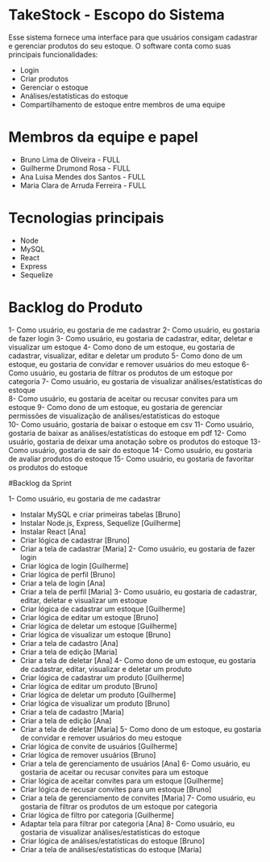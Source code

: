 # TakeStock - Escopo do Sistema

Esse sistema fornece uma interface para que usuários consigam cadastrar e gerenciar produtos do seu estoque. O software conta como suas principais funcionalidades:
- Login
- Criar produtos
- Gerenciar o estoque
- Análises/estatísticas do estoque
- Compartilhamento de estoque entre membros de uma equipe

# Membros da equipe e papel

- Bruno Lima de Oliveira - FULL
- Guilherme Drumond Rosa - FULL
- Ana Luisa Mendes dos Santos - FULL
- Maria Clara de Arruda Ferreira - FULL

# Tecnologias principais

- Node
- MySQL
- React
- Express
- Sequelize

# Backlog do Produto

1- Como usuário, eu gostaria de me cadastrar
2- Como usuário, eu gostaria de fazer login
3- Como usuário, eu gostaria de cadastrar, editar, deletar e visualizar um estoque 
4- Como dono de um estoque, eu gostaria de cadastrar, visualizar, editar e deletar um produto
5- Como dono de um estoque, eu gostaria de convidar e remover usuários do meu estoque
6- Como usuário, eu gostaria de filtrar os produtos de um estoque por categoria
7- Como usuário, eu gostaria de visualizar análises/estatísticas do estoque  
8- Como usuário, eu gostaria de aceitar ou recusar convites para um estoque
9- Como dono de um estoque, eu gostaria de gerenciar permissões de visualização de análises/estatísticas do estoque  
10- Como usuário, gostaria de baixar o estoque em csv
11- Como usuário, gostaria de baixar as análises/estatísticas do estoque em pdf
12- Como usuário, gostaria de deixar uma anotação sobre os produtos do estoque
13- Como usuário, gostaria de sair do estoque
14- Como usuário, eu gostaria de avaliar produtos do estoque
15- Como usuário, eu gostaria de favoritar os produtos do estoque

#Backlog da Sprint

1- Como usuário, eu gostaria de me cadastrar
- Instalar MySQL e criar primeiras tabelas [Bruno]
- Instalar Node.js, Express, Sequelize [Guilherme]
- Instalar React [Ana]
- Criar lógica de cadastrar [Bruno]
- Criar a tela de cadastrar [Maria] 
2- Como usuário, eu gostaria de fazer login
- Criar lógica de login [Guilherme]
- Criar lógica de perfil [Bruno]
- Criar a tela de login [Ana]
- Criar a tela de perfil [Maria] 
3- Como usuário, eu gostaria de cadastrar, editar, deletar e visualizar um estoque
- Criar lógica de cadastrar um estoque [Guilherme]
- Criar lógica de editar um estoque [Bruno]
- Criar lógica de deletar um estoque [Guilherme]
- Criar lógica de visualizar um estoque [Bruno]
- Criar a tela de cadastro [Ana]
- Criar a tela de edição [Maria] 
- Criar a tela de deletar [Ana]
4- Como dono de um estoque, eu gostaria de cadastrar, editar, visualizar e deletar um produto
- Criar lógica de cadastrar um produto [Guilherme]
- Criar lógica de editar um produto [Bruno]
- Criar lógica de deletar um produto [Guilherme]
- Criar lógica de visualizar um produto [Bruno]
- Criar a tela de cadastro [Maria] 
- Criar a tela de edição [Ana]
- Criar a tela de deletar [Maria] 
5- Como dono de um estoque, eu gostaria de convidar e remover usuários do meu estoque
- Criar lógica de convite de usuários [Guilherme]
- Criar lógica de remover usuários [Bruno]
- Criar a tela de gerenciamento de usuários [Ana]
6- Como usuário, eu gostaria de aceitar ou recusar convites para um estoque
- Criar lógica de aceitar convites para um estoque [Guilherme]
- Criar lógica de recusar convites para um estoque [Bruno]
- Criar a tela de gerenciamento de convites [Maria] 
7- Como usuário, eu gostaria de filtrar os produtos de um estoque por categoria
- Criar lógica de filtro por categoria [Guilherme]
- Adaptar tela para filtrar por categoria [Ana]
8- Como usuário, eu gostaria de visualizar análises/estatísticas do estoque
- Criar lógica de análises/estatísticas do estoque [Bruno]
- Criar a tela de análises/estatísticas do estoque [Maria] 
